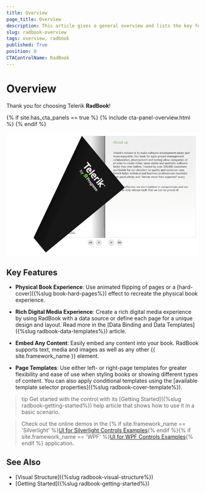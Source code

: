 ```yaml
---
title: Overview
page_title: Overview
description: This article gives a general overview and lists the key features of the RadBook control.
slug: radbook-overview
tags: overview, radbook
published: True
position: 0
CTAControlName: RadBook
---
```


# Overview

Thank you for choosing Telerik __RadBook__!

{% if site.has_cta_panels == true %}
{% include cta-panel-overview.html %}
{% endif %}

![RadBook Overview](images/book_overview.png)

## Key Features

* __Physical Book Experience__: Use animated flipping of pages or a [hard-cover]({%slug book-hard-pages%}) effect to recreate the physical book experience.

* __Rich Digital Media Experience__: Create a rich digital media experience by using RadBook with a data source or define each page for a unique design and layout. Read more in the [Data Binding and Data Templates]({%slug radbook-data-templates%}) article.

* __Embed Any Content__: Easily embed any content into your book. RadBook supports text, media and images as well as any other {{ site.framework_name }} element.

* __Page Templates__: Use either left- or right-page templates for greater flexibility and ease of use when styling books or showing different types of content. You can also apply conditional templates using the [available template selector properties]({%slug radbook-cover-template%}).

>tip Get started with the control with its [Getting Started]({%slug radbook-getting-started%}) help article that shows how to use it in a basic scenario.

>Check out the online demos in the {% if site.framework_name == 'Silverlight' %}[UI for Silverlight Controls Examples](https://demos.telerik.com/silverlight/#ComboBox/FirstLook/){% endif %}{% if site.framework_name == 'WPF' %}[UI for WPF Controls Examples](https://demos.telerik.com/wpf/){% endif %} application.

## See Also

* [Visual Structure]({%slug radbook-visual-structure%})
* [Getting Started]({%slug radbook-getting-started%})
